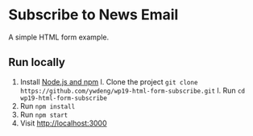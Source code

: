 # Subscribe to News Email
A simple HTML form example.

## Run locally

1. Install [Node.js and npm](https://nodejs.org/)
l. Clone the project `git clone https://github.com/ywdeng/wp19-html-form-subscribe.git`
l. Run `cd wp19-html-form-subscribe`
1. Run `npm install`
1. Run `npm start`
1. Visit [http://localhost:3000](http://localhost:3000)

